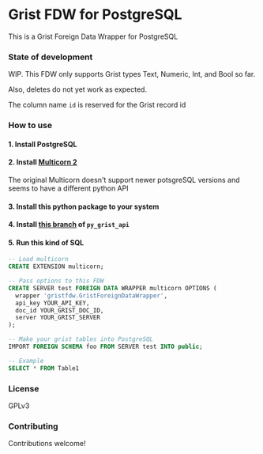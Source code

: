 # Grist FDW for PostgreSQL

This is a Grist Foreign Data Wrapper for PostgreSQL

### State of development

WIP. This FDW only supports Grist types Text, Numeric, Int, and Bool so far.

Also, deletes do not yet work as expected.

The column name `id` is reserved for the Grist record id

### How to use

#### 1. Install PostgreSQL

#### 2. Install [Multicorn 2](https://github.com/pgsql-io/multicorn2)

The original Multicorn doesn't support newer potsgreSQL versions and seems to have a different python API

#### 3. Install this python package to your system

#### 4. Install [this branch](https://github.com/johncant/py_grist_api/tree/jc_add_list_tables_columns) of `py_grist_api`

#### 5. Run this kind of SQL

```sql
-- Load multicorn
CREATE EXTENSION multicorn;

-- Pass options to this FDW
CREATE SERVER test FOREIGN DATA WRAPPER multicorn OPTIONS (
  wrapper 'gristfdw.GristForeignDataWrapper',
  api_key YOUR_API_KEY,
  doc_id YOUR_GRIST_DOC_ID,
  server YOUR_GRIST_SERVER
);

-- Make your grist tables into PostgreSQL
IMPORT FOREIGN SCHEMA foo FROM SERVER test INTO public;

-- Example
SELECT * FROM Table1
```

### License

GPLv3

### Contributing

Contributions welcome!
